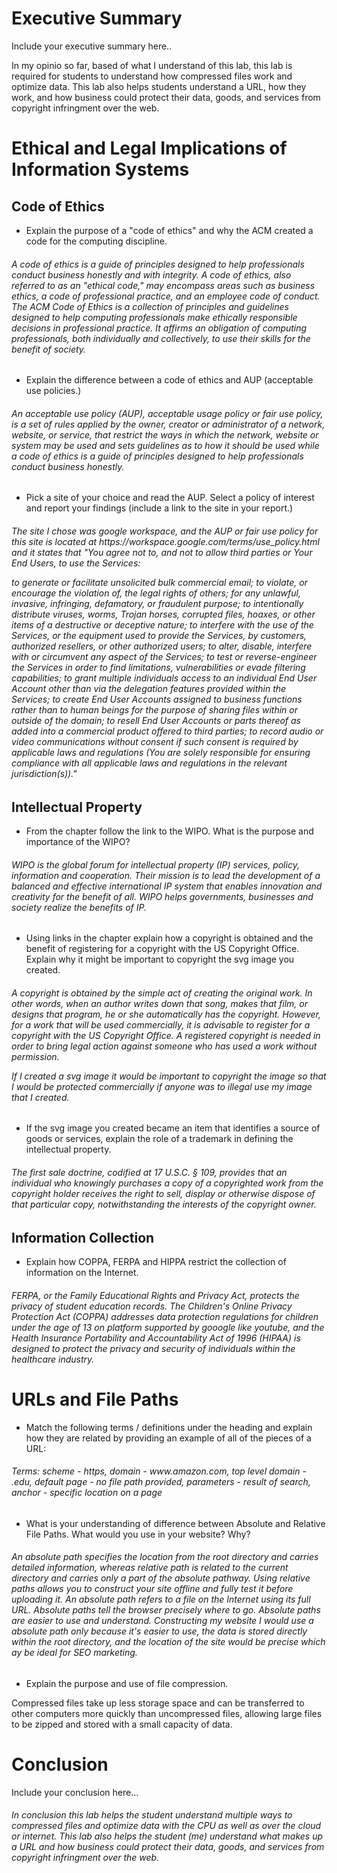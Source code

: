 
# Executive Summary
Include your executive summary here..

In my opinio so far, based of what I understand of this lab, this lab is required for students to understand how compressed files work and optimize data. This lab also helps students understand a URL, how they work, and how business could protect their data, goods, and services from copyright infringment over the web. 

# Ethical and Legal Implications of Information Systems
## Code of Ethics
* Explain the purpose of a "code of ethics" and why the ACM created a code for the computing discipline.

<h6>A code of ethics is a guide of principles designed to help professionals conduct business honestly and with integrity. A code of ethics, also referred to as an "ethical code," may encompass areas such as business ethics, a code of professional practice, and an employee code of conduct. The ACM Code of Ethics is a collection of principles and guidelines designed to help computing professionals make ethically responsible decisions in professional practice. It affirms an obligation of computing professionals, both individually and collectively, to use their skills for the benefit of society.</h6>



* Explain the difference between a code of ethics and AUP (acceptable use policies.) 

<h6>An acceptable use policy (AUP), acceptable usage policy or fair use policy, is a set of rules applied by the owner, creator or administrator of a network, website, or service, that restrict the ways in which the network, website or system may be used and sets guidelines as to how it should be used while a code of ethics is a guide of principles designed to help professionals conduct business honestly.</h6>

* Pick a site of your choice and read the AUP.  Select a policy of interest and report your findings (include a link to the site in your report.) 

<h6> The site I chose was google workspace, and the AUP or fair use policy for this site is located at https://workspace.google.com/terms/use_policy.html and it states that "You agree not to, and not to allow third parties or Your End Users, to use the Services:

to generate or facilitate unsolicited bulk commercial email;
to violate, or encourage the violation of, the legal rights of others;
for any unlawful, invasive, infringing, defamatory, or fraudulent purpose;
to intentionally distribute viruses, worms, Trojan horses, corrupted files, hoaxes, or other items of a destructive or deceptive nature;
to interfere with the use of the Services, or the equipment used to provide the Services, by customers, authorized resellers, or other authorized users;
to alter, disable, interfere with or circumvent any aspect of the Services;
to test or reverse-engineer the Services in order to find limitations, vulnerabilities or evade filtering capabilities;
to grant multiple individuals access to an individual End User Account other than via the delegation features provided within the Services;
to create End User Accounts assigned to business functions rather than to human beings for the purpose of sharing files within or outside of the domain;
to resell End User Accounts or parts thereof as added into a commercial product offered to third parties;
to record audio or video communications without consent if such consent is required by applicable laws and regulations (You are solely responsible for ensuring compliance with all applicable laws and regulations in the relevant jurisdiction(s))."</h6>

## Intellectual Property
* From the chapter follow the link to the WIPO.  What is the purpose and importance of the WIPO? 

<h6> WIPO is the global forum for intellectual property (IP) services, policy, information and cooperation. Their mission is to lead the development of a balanced and effective international IP system that enables innovation and creativity for the benefit of all. WIPO helps governments, businesses and society realize the benefits of IP.</h6>

* Using links in the chapter explain how a copyright is obtained and the benefit of registering for a copyright with the US Copyright Office. Explain why it might be important to copyright the svg image you created. 

<h6> A copyright is obtained by the simple act of creating the original work. In other words, when an author writes down that song, makes that film, or designs that program, he or she automatically has the copyright. However, for a work that will be used commercially, it is advisable to register for a copyright with the US Copyright Office. A registered copyright is needed in order to bring legal action against someone who has used a work without permission. 

If I created a svg image it would be important to copyright the image so that I would be protected commercially if anyone was to illegal use my image that I created. </h6>

* If the svg image you created became an item that identifies a source of goods or services, explain the role of a trademark in defining the intellectual property. 

<h6>The first sale doctrine, codified at 17 U.S.C. § 109, provides that an individual who knowingly purchases a copy of a copyrighted work from the copyright holder receives the right to sell, display or otherwise dispose of that particular copy, notwithstanding the interests of the copyright owner. </h6>
 
## Information Collection
* Explain how COPPA, FERPA and HIPPA restrict the collection of information on the Internet. 


<h6>FERPA, or the Family Educational Rights and Privacy Act, protects the privacy of student education records. The Children's Online Privacy Protection Act (COPPA) addresses data protection regulations for children under the age of 13 on platform supported by gooogle like youtube, and the Health Insurance Portability and Accountability Act of 1996 (HIPAA) is designed to protect the privacy and security of individuals within the healthcare industry.</h6>

# URLs and File Paths

* Match the following terms / definitions under the heading and explain how they are related by providing an example of all of the pieces of a URL: 

<h6>Terms: 
scheme - https, 
domain -  www.amazon.com, 
top level domain - .edu, 
default page - no file path provided, 
parameters - result of search, 
anchor - specific location on a page </h6>


* What is your understanding of difference between Absolute and Relative File Paths. What would you use in your website? Why? 

<h6> An absolute path specifies the location from the root directory and carries detailed information, whereas relative path is related to the current directory and carries only a part of the absolute pathway. Using relative paths allows you to construct your site offline and fully test it before uploading it. An absolute path refers to a file on the Internet using its full URL. Absolute paths tell the browser precisely where to go. Absolute paths are easier to use and understand. Constructing my website I would use a absolute path only because it's easier to use, the data is stored directly within the root directory, and the location of the site would be precise which ay be ideal for SEO marketing. </h6>

* Explain the purpose and use of file compression.

Compressed files take up less storage space and can be transferred to other computers more quickly than uncompressed files, allowing large files to be zipped and stored with a small capacity of data.

# Conclusion
Include your conclusion here...

<h6> In conclusion this lab helps the student understand multiple ways to compressed files and optimize data with the CPU as well as over the cloud or internet. This lab also helps the student (me) understand what makes up a URL and how business could protect their data, goods, and services from copyright infringment over the web. </h6>

